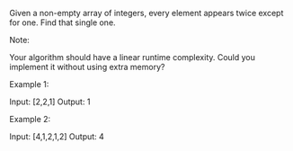 Given a non-empty array of integers, every element appears twice except for one.
Find that single one.

Note:

Your algorithm should have a linear runtime complexity. Could you implement it
without using extra memory?

Example 1:

Input: [2,2,1]
Output: 1

Example 2:

Input: [4,1,2,1,2]
Output: 4


